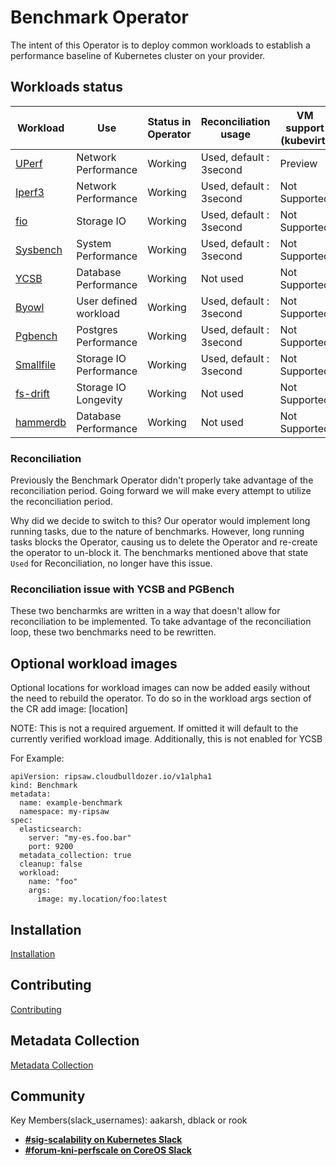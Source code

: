 # Benchmark Operator

The intent of this Operator is to deploy common workloads to establish
a performance baseline of Kubernetes cluster on your provider.

## Workloads status

| Workload                       | Use                    | Status in Operator | Reconciliation usage       | VM support (kubevirt) |
| ------------------------------ | ---------------------- | ------------------ | -------------------------- | --------------------- |
| [UPerf](docs/uperf.md)         | Network Performance    | Working            |  Used, default : 3second  | Preview               |
| [Iperf3](docs/iperf3.md)       | Network Performance    | Working            |  Used, default : 3second  | Not Supported         |
| [fio](docs/fio_distributed.md) | Storage IO             | Working            |  Used, default : 3second  | Not Supported         |
| [Sysbench](docs/sysbench.md)   | System Performance     | Working            |  Used, default : 3second  | Not Supported         |
| [YCSB](docs/ycsb.md)           | Database Performance   | Working            |  Not used                  | Not Supported         |
| [Byowl](docs/byowl.md)         | User defined workload  | Working            |  Used, default : 3second  | Not Supported         |
| [Pgbench](docs/pgbench.md)     | Postgres Performance   | Working            |  Used, default : 3second  | Not Supported         |
| [Smallfile](docs/smallfile.md) | Storage IO Performance | Working            |  Used, default : 3second  | Not Supported         |
| [fs-drift](docs/fs-drift.md)   | Storage IO Longevity   | Working            |  Not used                  | Not Supported         |
| [hammerdb](docs/hammerdb.md)   | Database Performance   | Working            |  Not used                  | Not Supported         |


### Reconciliation

Previously the Benchmark Operator didn't properly take advantage of the reconciliation period. Going forward
we will make every attempt to utilize the reconciliation period.

Why did we decide to switch to this? Our operator would implement long running tasks, due to the nature of benchmarks.
However, long running tasks blocks the Operator, causing us to delete the Operator and re-create the operator to
un-block it. The benchmarks mentioned above that state `Used` for Reconciliation, no longer have this issue.

### Reconciliation issue with YCSB and PGBench

These two bencharmks are written in a way that doesn't allow for reconciliation to be implemented. To take
advantage of the reconciliation loop, these two benchmarks need to be rewritten.

## Optional workload images
Optional locations for workload images can now be added easily without the need to rebuild the operator.
To do so in the workload args section of the CR add image: [location]

NOTE: This is not a required arguement. If omitted it will default to the currently verified workload image.
Additionally, this is not enabled for YCSB

For Example:

```
apiVersion: ripsaw.cloudbulldozer.io/v1alpha1
kind: Benchmark
metadata:
  name: example-benchmark
  namespace: my-ripsaw
spec:
  elasticsearch:
    server: "my-es.foo.bar"
    port: 9200
  metadata_collection: true
  cleanup: false
  workload:
    name: "foo"
    args:
      image: my.location/foo:latest
```

## Installation
[Installation](docs/installation.md)

## Contributing
[Contributing](CONTRIBUTE.md)

## Metadata Collection
[Metadata Collection](docs/metadata.md)

## Community
Key Members(slack_usernames): aakarsh, dblack or rook
* [**#sig-scalability on Kubernetes Slack**](https://kubernetes.slack.com)
* [**#forum-kni-perfscale on CoreOS Slack**](https://coreos.slack.com)
